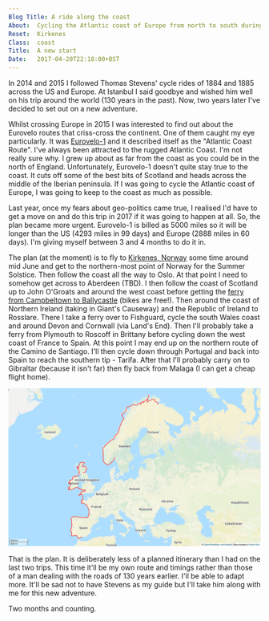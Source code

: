 ```yaml
---
Blog Title:	A ride along the coast
About:	Cycling the Atlantic coast of Europe from north to south during the summer of 2017. View the <a href="archive.html">archive</a>, the <a href="../map">route so far</a>, or <a href="https://justgiving.com/rtwbike">donate to MSF</a>.
Reset:	Kirkenes
Class:	coast
Title:	A new start
Date:	2017-04-20T22:18:00+BST
---
```


In 2014 and 2015 I followed Thomas Stevens' cycle rides of 1884 and 1885 across the US and Europe. At Istanbul I said goodbye and wished him well on his trip around the world (130 years in the past). Now, two years later I've decided to set out on a new adventure.

Whilst crossing Europe in 2015 I was interested to find out about the Eurovelo routes that criss-cross the continent. One of them caught my eye particularly. It was [Eurovelo-1](http://www.eurovelo.com/en/eurovelos/eurovelo-1) and it described itself as the "Atlantic Coast Route". I've always been attracted to the rugged Atlantic Coast. I'm not really sure why. I grew up about as far from the coast as you could be in the north of England. Unfortunately, Eurovelo-1 doesn't quite stay true to the coast. It cuts off some of the best bits of Scotland and heads across the middle of the Iberian peninsula. If I was going to cycle the Atlantic coast of Europe, I was going to keep to the coast as much as possible.

Last year, once my fears about geo-politics came true, I realised I'd have to get a move on and do this trip in 2017 if it was going to happen at all. So, the plan became more urgent. Eurovelo-1 is billed as 5000 miles so it will be longer than the US (4293 miles in 99 days) and Europe (2888 miles in 60 days). I'm giving myself between 3 and 4 months to do it in.

The plan (at the moment) is to fly to [Kirkenes, Norway](http://www.openstreetmap.org/#map=9/69.7329/30.0751) some time around mid June and get to the northern-most point of Norway for the Summer Solstice. Then follow the coast all the way to Oslo. At that point I need to somehow get across to Aberdeen (TBD). I then follow the coast of Scotland up to John O'Groats and around the west coast before getting the [ferry from Campbeltown to Ballycastle](http://www.kintyreexpress.com/ferry%20service.html) (bikes are free!). Then around the coast of Northern Ireland (taking in Giant's Causeway) and the Republic of Ireland to Rosslare. There I take a ferry over to Fishguard, cycle the south Wales coast and around Devon and Cornwall (via Land's End). Then I'll probably take a ferry from Plymouth to Roscoff in Brittany before cycling down the west coast of France to Spain. At this point I may end up on the northern route of the Camino de Santiago. I'll then cycle down through Portugal and back into Spain to reach the southern tip - Tarifa. After that I'll probably carry on to Gibraltar (because it isn't far) then fly back from Malaga (I can get a cheap flight home).

![landscape](images/2017route.png "A vague plan")

That is the plan. It is deliberately less of a planned itinerary than I had on the last two trips. This time it'll be my own route and timings rather than those of a man dealing with the roads of 130 years earlier. I'll be able to adapt more. It'll be sad not to have Stevens as my guide but I'll take him along with me for this new adventure.

Two months and counting.
